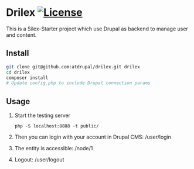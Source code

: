Drilex [![License](https://poser.pugx.org/atphp/drilex/license.png)](https://packagist.org/packages/atphp/drilex)
====

This is a Silex-Starter project which use Drupal as backend to manage user and content.

## Install

```bash
git clone git@github.com:atdrupal/drilex.git drilex
cd drilex
composer install
# Update config.php to include Drupal connection params
```

## Usage

1. Start the testing server

    `php -S localhost:8888 -t public/`

2. Then you can login with your account in Drupal CMS: /user/login
3. The entity is accessible: /node/1
4. Logout: /user/logout
